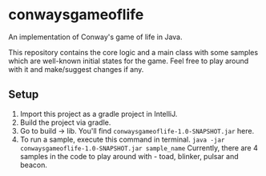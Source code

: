 # conwaysgameoflife
An implementation of Conway's game of life in Java. 

This repository contains the core logic and a main class with some samples which are well-known initial states for the game. Feel free to play around with it and make/suggest changes if any.

## Setup
1. Import this project as a gradle project in IntelliJ.
2. Build the project via gradle.
3. Go to build -> lib. You'll find `conwaysgameoflife-1.0-SNAPSHOT.jar` here.
3. To run a sample, execute this command in terminal.
`java -jar conwaysgameoflife-1.0-SNAPSHOT.jar sample_name`
Currently, there are 4 samples in the code to play around with - toad, blinker, pulsar and beacon. 

